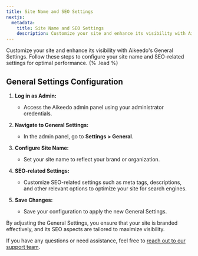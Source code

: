 ```yaml
---
title: Site Name and SEO Settings
nextjs:
  metadata:
    title: Site Name and SEO Settings
    description: Customize your site and enhance its visibility with Aikeedo's General Settings. Follow these steps to configure your site name and SEO-related settings for optimal performance.
---
```


Customize your site and enhance its visibility with Aikeedo's General Settings. Follow these steps to configure your site name and SEO-related settings for optimal performance. {% .lead %}

## General Settings Configuration

1. **Log in as Admin:**

   - Access the Aikeedo admin panel using your administrator credentials.

2. **Navigate to General Settings:**

   - In the admin panel, go to **Settings > General**.

3. **Configure Site Name:**

   - Set your site name to reflect your brand or organization.

4. **SEO-related Settings:**

   - Customize SEO-related settings such as meta tags, descriptions, and other relevant options to optimize your site for search engines.

5. **Save Changes:**
   - Save your configuration to apply the new General Settings.

By adjusting the General Settings, you ensure that your site is branded effectively, and its SEO aspects are tailored to maximize visibility.

If you have any questions or need assistance, feel free to [reach out to our support team](mailto:support@aikeedo.com).
